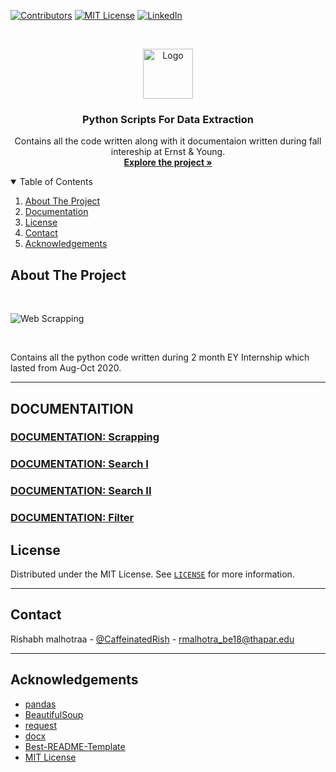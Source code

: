 <!--
*** Thanks for checking out the python-scripts-EY-intership. If you have a suggestion
*** that would make this better, please fork the repo and create a pull request
*** or simply open an issue with the tag "enhancement".
-->

<!-- PROJECT SHIELDS -->
[![Contributors][contributors-shield]][contributors-url]
[![MIT License][license-shield]][license-url]
[![LinkedIn][linkedin-shield]][linkedin-url]
<!-- PROJECT LOGO -->
<br />
<p align="center">
  <a href="https://github.com/Rishabh-malhotraa/python-scripts-EY-intership">
    <img src="https://upload.wikimedia.org/wikipedia/commons/thumb/3/34/EY_logo_2019.svg/1200px-EY_logo_2019.svg.png" alt="Logo" width="80" height="80">
  </a>
  <strong>
    <h3 align="center" >Python Scripts For Data Extraction</h3>
  </strong>
  <p align="center">
    Contains all the code written along with it documentaion written during fall intereship at Ernst & Young.
    <br />
    <a href="https://github.com/Rishabh-malhotraa/python-scripts-EY-intership/tree/main/src"><strong>Explore the project »</strong></a>
    <br />
  </p>
</p>

<!-- TABLE OF CONTENTS -->
<details open="open">
  <summary>Table of Contents</summary>
  <ol>
    <li>
      <a href="#about-the-project">About The Project</a>
    </li>
    <li><a href="#roadmap">Documentation</a></li>
    <li><a href="#license">License</a></li>
    <li><a href="#contact">Contact</a></li>
    <li><a href="#acknowledgements">Acknowledgements</a></li>
  </ol>
</details>

## About The Project

<br/>

 ![Web Scrapping][project-gif]

<br />

Contains all the python code written during 2 month EY Internship which lasted from Aug-Oct 2020.

---

## DOCUMENTAITION

### [DOCUMENTATION: Scrapping][scrapping-documentation]
### [DOCUMENTATION: Search I][search-1-documentation]
### [DOCUMENTATION: Search II][search-2-documentation]
### [DOCUMENTATION: Filter][filter-documentation]



## License

Distributed under the MIT License. See [`LICENSE`][license-url] for more information.

---

## Contact

Rishabh malhotraa - [@CaffeinatedRish](https://twitter.com/CaffeinatedRish) - rmalhotra_be18@thapar.edu


---

## Acknowledgements

* [pandas](https://pypi.org/project/pandas/)
* [BeautifulSoup](https://pypi.org/project/beautifulsoup4/)
* [request](https://pypi.org/project/requests/)
* [docx](https://python-docx.readthedocs.io/en/latest/)
* [Best-README-Template](https://github.com/othneildrew/Best-README-Template)
* [MIT License](https://opensource.org/licenses/MIT)
  
<!-- https://www.markdownguide.org/basic-syntax/#reference-style-links -->
[contributors-shield]: https://img.shields.io/github/contributors/Rishabh-malhotraa/python-scripts-EY-intership.svg?style=for-the-badge
[contributors-url]: https://github.com/Rishabh-malhotraa/python-scripts-EY-intership/graphs/contributors
[license-shield]: https://img.shields.io/github/license/Rishabh-malhotraa/python-scripts-EY-intership.svg?style=for-the-badge
[license-url]: https://github.com/Rishabh-malhotraa/python-scripts-EY-intership/blob/main/LICENSE.TXT
[linkedin-shield]: https://img.shields.io/badge/-LinkedIn-black.svg?style=for-the-badge&logo=linkedin&colorB=555
[linkedin-url]: https://www.linkedin.com/in/rishabh-malhotra-4536a418b
[project-gif]: src/web-scrapping/asset/buisness_description_automation.gif

[scrapping-documentation]: https://github.com/Rishabh-malhotraa/python-scripts-EY-intership/blob/main/src/web-scrapping/readme.md
[filter-documentation]: https://github.com/Rishabh-malhotraa/python-scripts-EY-intership/tree/main/src/filter-data
[search-1-documentation]: https://github.com/Rishabh-malhotraa/python-scripts-EY-intership/blob/main/src/search-type-2/readme.md
[search-2-documentation]: https://github.com/Rishabh-malhotraa/python-scripts-EY-intership/tree/main/src/search-type-1


